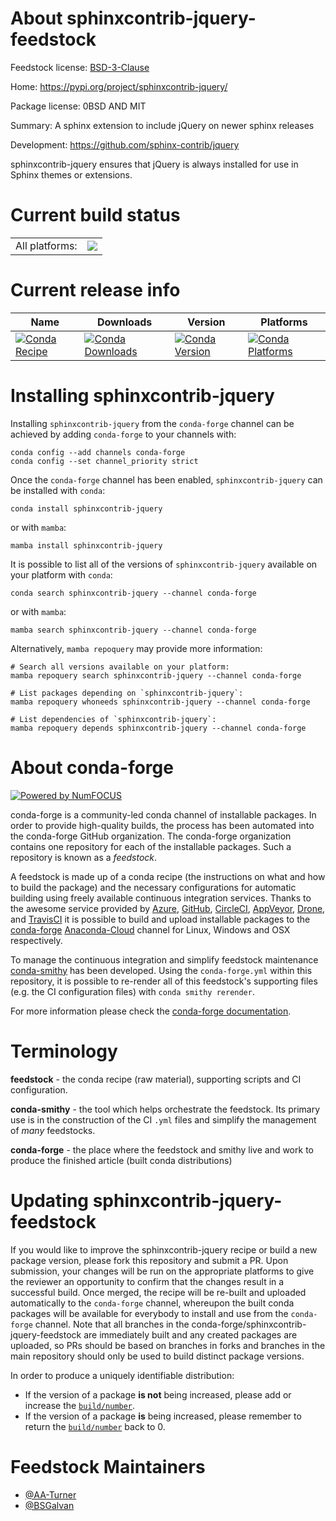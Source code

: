About sphinxcontrib-jquery-feedstock
====================================

Feedstock license: [BSD-3-Clause](https://github.com/conda-forge/sphinxcontrib-jquery-feedstock/blob/main/LICENSE.txt)

Home: https://pypi.org/project/sphinxcontrib-jquery/

Package license: 0BSD AND MIT

Summary: A sphinx extension to include jQuery on newer sphinx releases

Development: https://github.com/sphinx-contrib/jquery

sphinxcontrib-jquery ensures that jQuery is always installed for use in
Sphinx themes or extensions.


Current build status
====================


<table><tr><td>All platforms:</td>
    <td>
      <a href="https://dev.azure.com/conda-forge/feedstock-builds/_build/latest?definitionId=18365&branchName=main">
        <img src="https://dev.azure.com/conda-forge/feedstock-builds/_apis/build/status/sphinxcontrib-jquery-feedstock?branchName=main">
      </a>
    </td>
  </tr>
</table>

Current release info
====================

| Name | Downloads | Version | Platforms |
| --- | --- | --- | --- |
| [![Conda Recipe](https://img.shields.io/badge/recipe-sphinxcontrib--jquery-green.svg)](https://anaconda.org/conda-forge/sphinxcontrib-jquery) | [![Conda Downloads](https://img.shields.io/conda/dn/conda-forge/sphinxcontrib-jquery.svg)](https://anaconda.org/conda-forge/sphinxcontrib-jquery) | [![Conda Version](https://img.shields.io/conda/vn/conda-forge/sphinxcontrib-jquery.svg)](https://anaconda.org/conda-forge/sphinxcontrib-jquery) | [![Conda Platforms](https://img.shields.io/conda/pn/conda-forge/sphinxcontrib-jquery.svg)](https://anaconda.org/conda-forge/sphinxcontrib-jquery) |

Installing sphinxcontrib-jquery
===============================

Installing `sphinxcontrib-jquery` from the `conda-forge` channel can be achieved by adding `conda-forge` to your channels with:

```
conda config --add channels conda-forge
conda config --set channel_priority strict
```

Once the `conda-forge` channel has been enabled, `sphinxcontrib-jquery` can be installed with `conda`:

```
conda install sphinxcontrib-jquery
```

or with `mamba`:

```
mamba install sphinxcontrib-jquery
```

It is possible to list all of the versions of `sphinxcontrib-jquery` available on your platform with `conda`:

```
conda search sphinxcontrib-jquery --channel conda-forge
```

or with `mamba`:

```
mamba search sphinxcontrib-jquery --channel conda-forge
```

Alternatively, `mamba repoquery` may provide more information:

```
# Search all versions available on your platform:
mamba repoquery search sphinxcontrib-jquery --channel conda-forge

# List packages depending on `sphinxcontrib-jquery`:
mamba repoquery whoneeds sphinxcontrib-jquery --channel conda-forge

# List dependencies of `sphinxcontrib-jquery`:
mamba repoquery depends sphinxcontrib-jquery --channel conda-forge
```


About conda-forge
=================

[![Powered by
NumFOCUS](https://img.shields.io/badge/powered%20by-NumFOCUS-orange.svg?style=flat&colorA=E1523D&colorB=007D8A)](https://numfocus.org)

conda-forge is a community-led conda channel of installable packages.
In order to provide high-quality builds, the process has been automated into the
conda-forge GitHub organization. The conda-forge organization contains one repository
for each of the installable packages. Such a repository is known as a *feedstock*.

A feedstock is made up of a conda recipe (the instructions on what and how to build
the package) and the necessary configurations for automatic building using freely
available continuous integration services. Thanks to the awesome service provided by
[Azure](https://azure.microsoft.com/en-us/services/devops/), [GitHub](https://github.com/),
[CircleCI](https://circleci.com/), [AppVeyor](https://www.appveyor.com/),
[Drone](https://cloud.drone.io/welcome), and [TravisCI](https://travis-ci.com/)
it is possible to build and upload installable packages to the
[conda-forge](https://anaconda.org/conda-forge) [Anaconda-Cloud](https://anaconda.org/)
channel for Linux, Windows and OSX respectively.

To manage the continuous integration and simplify feedstock maintenance
[conda-smithy](https://github.com/conda-forge/conda-smithy) has been developed.
Using the ``conda-forge.yml`` within this repository, it is possible to re-render all of
this feedstock's supporting files (e.g. the CI configuration files) with ``conda smithy rerender``.

For more information please check the [conda-forge documentation](https://conda-forge.org/docs/).

Terminology
===========

**feedstock** - the conda recipe (raw material), supporting scripts and CI configuration.

**conda-smithy** - the tool which helps orchestrate the feedstock.
                   Its primary use is in the construction of the CI ``.yml`` files
                   and simplify the management of *many* feedstocks.

**conda-forge** - the place where the feedstock and smithy live and work to
                  produce the finished article (built conda distributions)


Updating sphinxcontrib-jquery-feedstock
=======================================

If you would like to improve the sphinxcontrib-jquery recipe or build a new
package version, please fork this repository and submit a PR. Upon submission,
your changes will be run on the appropriate platforms to give the reviewer an
opportunity to confirm that the changes result in a successful build. Once
merged, the recipe will be re-built and uploaded automatically to the
`conda-forge` channel, whereupon the built conda packages will be available for
everybody to install and use from the `conda-forge` channel.
Note that all branches in the conda-forge/sphinxcontrib-jquery-feedstock are
immediately built and any created packages are uploaded, so PRs should be based
on branches in forks and branches in the main repository should only be used to
build distinct package versions.

In order to produce a uniquely identifiable distribution:
 * If the version of a package **is not** being increased, please add or increase
   the [``build/number``](https://docs.conda.io/projects/conda-build/en/latest/resources/define-metadata.html#build-number-and-string).
 * If the version of a package **is** being increased, please remember to return
   the [``build/number``](https://docs.conda.io/projects/conda-build/en/latest/resources/define-metadata.html#build-number-and-string)
   back to 0.

Feedstock Maintainers
=====================

* [@AA-Turner](https://github.com/AA-Turner/)
* [@BSGalvan](https://github.com/BSGalvan/)


<!-- dummy commit to enable rerendering -->


